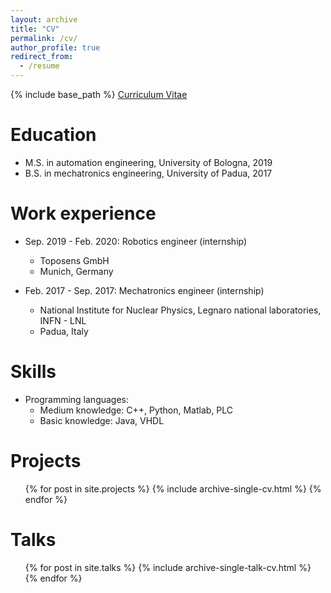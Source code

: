```yaml
---
layout: archive
title: "CV"
permalink: /cv/
author_profile: true
redirect_from:
  - /resume
---
```


{% include base_path %}
[Curriculum Vitae](http://francovia.github.io/files/Franco.pdf)

Education
======
* M.S. in automation engineering, University of Bologna, 2019
* B.S. in mechatronics engineering, University of Padua, 2017

Work experience
======
* Sep. 2019 - Feb. 2020: Robotics engineer (internship)
  * Toposens GmbH
  * Munich, Germany

* Feb. 2017 - Sep. 2017: Mechatronics engineer (internship)
  * National Institute for Nuclear Physics, Legnaro national laboratories, INFN - LNL
  * Padua, Italy
  
Skills
====== 
* Programming languages:
  * Medium knowledge: C++, Python, Matlab, PLC
  * Basic knowledge: Java, VHDL

Projects
======
  <ul>{% for post in site.projects %}
    {% include archive-single-cv.html %}
  {% endfor %}</ul>
  
Talks
======
  <ul>{% for post in site.talks %}
    {% include archive-single-talk-cv.html %}
  {% endfor %}</ul>
  
  
